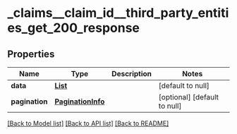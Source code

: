 # _claims__claim_id__third_party_entities_get_200_response
## Properties

| Name | Type | Description | Notes |
|------------ | ------------- | ------------- | -------------|
| **data** | [**List**](ThirdPartyEntity.md) |  | [default to null] |
| **pagination** | [**PaginationInfo**](PaginationInfo.md) |  | [optional] [default to null] |

[[Back to Model list]](../README.md#documentation-for-models) [[Back to API list]](../README.md#documentation-for-api-endpoints) [[Back to README]](../README.md)

